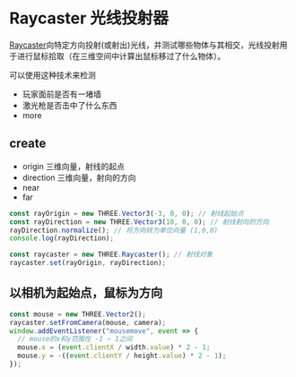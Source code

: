 # Raycaster 光线投射器

[Raycaster](https://threejs.org/docs/index.html?q=ca#api/zh/core/Raycaster)向特定方向投射(或射出)光线，并测试哪些物体与其相交，光线投射用于进行鼠标拾取（在三维空间中计算出鼠标移过了什么物体）。

可以使用这种技术来检测

- 玩家面前是否有一堵墙
- 激光枪是否击中了什么东西
- more

## create

- origin 三维向量，射线的起点
- direction 三维向量，射向的方向
- near
- far

```js
const rayOrigin = new THREE.Vector3(-3, 0, 0); // 射线起始点
const rayDirection = new THREE.Vector3(10, 0, 0); // 射线射向的方向
rayDirection.normalize(); // 将方向转为单位向量 (1,0,0)
console.log(rayDirection);

const raycaster = new THREE.Raycaster(); // 射线对象
raycaster.set(rayOrigin, rayDirection);
```

## 以相机为起始点，鼠标为方向

```js
const mouse = new THREE.Vector2();
raycaster.setFromCamera(mouse, camera);
window.addEventListener("mousemove", event => {
  // mouse的x和y范围在 -1 ~ 1之间
  mouse.x = (event.clientX / width.value) * 2 - 1;
  mouse.y = -((event.clientY / height.value) * 2 - 1);
});
```
